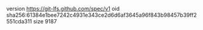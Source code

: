 version https://git-lfs.github.com/spec/v1
oid sha256:61384e1bee7242c4931e343ce2d6d6af3645a96f843b98457b39ff2551cda311
size 9187
